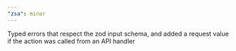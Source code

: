 ```yaml
---
"zsa": minor
---
```


Typed errors that respect the zod input schema, and added a request value if the action was called from an API handler
